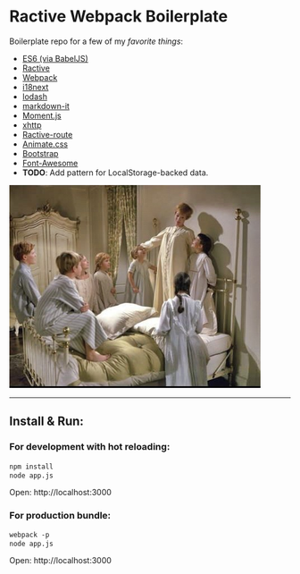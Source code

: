 # Ractive Webpack Boilerplate

Boilerplate repo for a few of my *favorite things*:

* [ES6 (via BabelJS)](http://babeljs.io/)
* [Ractive](http://www.ractivejs.org/)
* [Webpack](http://webpack.github.io)
* [i18next](http://i18next.com/)
* [lodash](https://lodash.com/docshttps://github.com/chjj/marked)
* [markdown-it](https://markdown-it.github.io)
* [Moment.js](http://momentjs.com/)
* [xhttp](https://github.com/Mitranim/xhttp)
* [Ractive-route](https://github.com/MartinKolarik/ractive-route)
* [Animate.css](https://daneden.github.io/animate.css/)
* [Bootstrap](http://getbootstrap.com/)
* [Font-Awesome](http://fontawesome.io/)
* **TODO**: Add pattern for LocalStorage-backed data.

![](Readme.jpg)

----

## Install & Run:

### For development with hot reloading:

    npm install
    node app.js

Open: http://localhost:3000

### For production bundle:

    webpack -p
    node app.js

Open: http://localhost:3000
